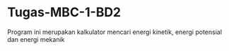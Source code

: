 # Tugas-MBC-1-BD2
Program ini merupakan kalkulator mencari energi kinetik, energi potensial dan energi mekanik